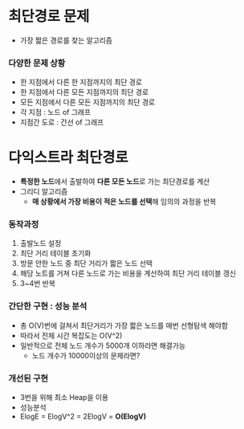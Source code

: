 # 최단경로 문제

- 가장 짧은 경로를 찾는 알고리즘

### 다양한 문제 상황
- 한 지점에서 다른 한 지점까지의 최단 경로
- 한 지점에서 다른 모든 지점까지의 최단 경로
- 모든 지점에서 다른 모든 지점까지의 최단 경로
- 각 지점 : 노드 of 그래프
- 지점간 도로 : 간선 of 그래프


# 다익스트라 최단경로
- **특정한 노드**에서 출발하여 **다른 모든 노드**로 가는 최단경로를 계산
- 그리디 알고리즘
  - **매 상황에서 가장 비용이 적은 노드를 선택**해 임의의 과정을 반복

### 동작과정
1. 출발노드 설정
2. 최단 거리 테이블 초기화
3. 방문 안한 노드 중 최단 거리가 짧은 노드 선택
4. 해당 노트를 거쳐 다른 노드로 가는 비용을 계산하여 최단 거리 테이블 갱신
5. 3~4번 반복

### 간단한 구현 : 성능 분석
- 총 O(V)번에 걸쳐서 최단거리가 가장 짧은 노드를 매번 선형탐색 해야함
- 따라서 전체 시간 복잡도는 O(V^2)
- 일반적으로 전체 노드 개수가 5000개 이하라면 해결가능
  - 노드 개수가 10000이상의 문제라면?

### 개선된 구현 
- 3번을 위해 최소 Heap을 이용
- 성능분석
- ElogE = ElogV^2 = 2ElogV = **O(ElogV)**

